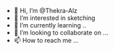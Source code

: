 - 👋 Hi, I’m @Thekra-Alz
- 👀 I’m interested in sketching
- 🌱 I’m currently learning ..
- 💞️ I’m looking to collaborate on ...
- 📫 How to reach me ...

<!---
Thekra-Alz/Thekra-Alz is a ✨ special ✨ repository because its `README.md` (this file) appears on your GitHub profile.
You can click the Preview link to take a look at your changes.
--->
